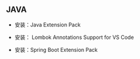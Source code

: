 ## JAVA

- 安装：Java Extension Pack
- 安装： Lombok Annotations Support for VS Code

- 安装：Spring Boot Extension Pack

